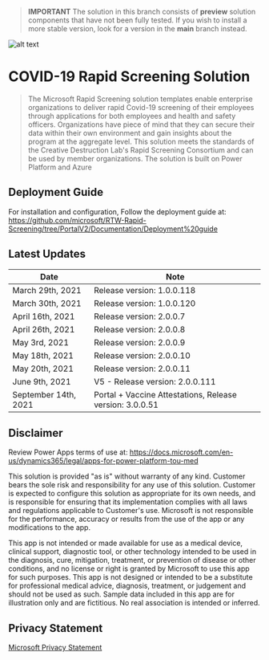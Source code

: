 > **IMPORTANT**
> The solution in this branch consists of **preview** solution components that have not been fully tested. If you wish to install a more stable version, look for a version in the **main** branch instead.

![alt text](https://store-images.s-microsoft.com/image/apps.39763.73792937-4301-4b9d-afe6-49c56a73671b.59a8c072-5293-44e2-a11d-c4e4dff9246c.3413aac0-262d-4181-813e-8f4c7feb2d1d)
# COVID-19 Rapid Screening Solution

> The Microsoft Rapid Screening solution templates enable enterprise organizations to deliver rapid Covid-19 screening of their employees through applications for both employees and health and safety officers. Organizations have piece of mind that they can secure their data within their own environment and gain insights about the program at the aggregate level. This solution meets the standards of the Creative Destruction Lab's Rapid Screening Consortium and can be used by member organizations. The solution is built on Power Platform and Azure

## Deployment Guide

For installation and configuration, Follow the deployment guide at: https://github.com/microsoft/RTW-Rapid-Screening/tree/PortalV2/Documentation/Deployment%20guide

## Latest Updates

| Date             | Note                       |
|------------------|----------------------------|
| March 29th, 2021 | Release version: 1.0.0.118 |
| March 30th, 2021 | Release version: 1.0.0.120 |
| April 16th, 2021 | Release version: 2.0.0.7   |
| April 26th, 2021 | Release version: 2.0.0.8   |
| May 3rd, 2021    | Release version: 2.0.0.9   |
| May 18th, 2021   | Release version: 2.0.0.10  |
| May 20th, 2021   | Release version: 2.0.0.11  |
| June 9th, 2021   |V5 - Release version: 2.0.0.111 |
| September 14th, 2021 | Portal + Vaccine Attestations, Release version: 3.0.0.51 |

## Disclaimer
 
Review Power Apps terms of use at: https://docs.microsoft.com/en-us/dynamics365/legal/apps-for-power-platform-tou-med 

This solution is provided "as is" without warranty of any kind. Customer bears the sole risk and responsibility for any use of this solution. Customer is expected to configure this solution as appropriate for its own needs, and is responsible for ensuring that its implementation complies with all laws and regulations applicable to Customer's use. Microsoft is not responsible for the performance, accuracy or results from the use of the app or any modifications to the app.

This app is not intended or made available for use as a medical device, clinical support, diagnostic tool, or other technology intended to be used in the diagnosis, cure, mitigation, treatment, or prevention of disease or other conditions, and no license or right is granted by Microsoft to use this app for such purposes. This app is not designed or intended to be a substitute for professional medical advice, diagnosis, treatment, or judgement and should not be used as such. Sample data included in this app are for illustration only and are fictitious. No real association is intended or inferred.

## Privacy Statement

[Microsoft Privacy Statement](https://privacy.microsoft.com/en-us/privacystatement)
